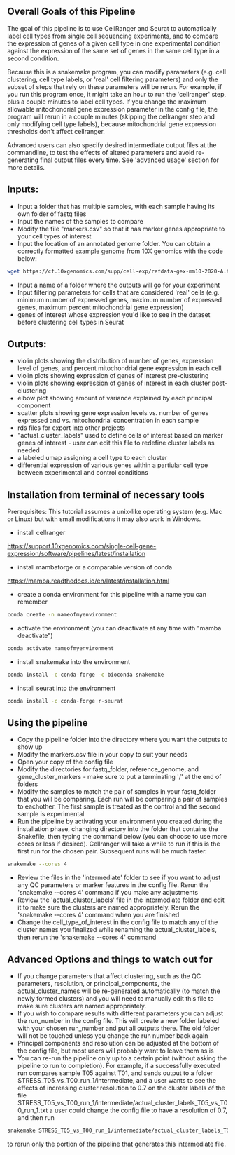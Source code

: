 ## Overall Goals of this Pipeline  
The goal of this pipeline is to use CellRanger and Seurat to automatically label
cell types from single cell sequencing experiments, and to compare the
expression of genes of a given cell type in one experimental condition against
the expression of the same set of genes in the same cell type in a second
condition.

Because this is a snakemake program, you can modify parameters (e.g. cell
clustering, cell type labels, or 'real' cell filtering parameters) and only the
subset of steps that rely on these parameters will be rerun. For example, if you
run this program once, it might take an hour to run the 'cellranger' step, plus
a couple minutes to label cell types. If you change the maximum allowable
mitochondrial gene expression parameter in the config file, the program will
rerun in a couple minutes (skipping the cellranger step and only modifying cell
type labels), because mitochondrial gene expression thresholds don't affect
cellranger.

Advanced users can also specify desired intermediate output files at the
commandline, to test the effects of altered parameters and avoid re-generating
final output files every time. See 'advanced usage' section for more details.


## Inputs:
- Input a folder that has multiple samples, with each sample having its own folder of fastq files
- Input the names of the samples to compare
- Modify the file "markers.csv" so that it has marker genes appropriate to your cell types of interest
- Input the location of an annotated genome folder. You can obtain a correctly formatted example genome from 10X genomics with the code below:
```bash
wget https://cf.10xgenomics.com/supp/cell-exp/refdata-gex-mm10-2020-A.tar.gz
```
- Input a name of a folder where the outputs will go for your experiment
- Input filtering parameters for cells that are considered 'real' cells (e.g. minimum number of expressed genes, maximum number of expressed genes, maximum percent mitochondrial gene expression)
- genes of interest whose expression you'd like to see in the dataset before clustering cell types in Seurat

## Outputs:
- violin plots showing the distribution of number of genes, expression level of genes, and percent mitochondrial gene expression in each cell
- violin plots showing expression of genes of interest pre-clustering
- violin plots showing expression of genes of interest in each cluster post-clustering
- elbow plot showing amount of variance explained by each principal component
- scatter plots showing gene expression levels vs. number of genes expressed and vs. mitochondrial concentration in each sample
- rds files for export into other projects
- "actual_cluster_labels" used to define cells of interest based on marker genes of interest - user can edit this file to redefine cluster labels as needed
- a labeled umap assigning a cell type to each cluster
- differential expression of various genes within a partiular cell type between experimental and control conditions


## Installation from terminal of necessary tools  
Prerequisites: This tutorial assumes a unix-like operating system (e.g. Mac or Linux) but with small modifications it may also work in Windows.


- install cellranger

https://support.10xgenomics.com/single-cell-gene-expression/software/pipelines/latest/installation

- install mambaforge or a comparable version of conda

https://mamba.readthedocs.io/en/latest/installation.html

- create a conda environment for this pipeline with a name you can remember
```bash
conda create -n nameofmyenvironment
```
- activate the environment (you can deactivate at any time with "mamba deactivate")
```bash
conda activate nameofmyenvironment
```
- install snakemake into the environment
```bash
conda install -c conda-forge -c bioconda snakemake
```
- install seurat into the environment
```bash
conda install -c conda-forge r-seurat
```




## Using the pipeline
- Copy the pipeline folder into the directory where you want the outputs to show up
- Modify the markers.csv file in your copy to suit your needs
- Open your copy of the config file
- Modify the directories for fastq_folder, reference_genome, and gene_cluster_markers - make sure to put a terminating '/' at the end of folders
- Modify the samples to match the pair of samples in your fastq_folder that you will be comparing.  Each run will be comparing a pair of samples to eachother.   The first sample is treated as the control and the second sample is experimental
- Run the pipeline by activating your environment you created during the installation phase, changing directory into the folder that contains the Snakefile, then typing the command below (you can choose to use more cores or less if desired).  Cellranger will take a while to run if this is the first run for the chosen pair.  Subsequent runs will be much faster.
```bash
snakemake --cores 4
```
- Review the files in the 'intermediate' folder to see if you want to adjust any QC parameters or marker features in the config file.  Rerun the 'snakemake --cores 4' command if you make any adjustments
- Review the 'actual_cluster_labels' file in the intermediate folder and edit it to make sure the clusters are named appropriately.  Rerun the 'snakemake --cores 4' command when you are finished
- Change the cell_type_of_interest in the config file to match any of the cluster names you finalized while renaming the actual_cluster_labels, then rerun the 'snakemake --cores 4' command


## Advanced Options and things to watch out for
- If you change parameters that affect clustering, such as the QC parameters, resolution, or principal_components, the actual_cluster_names will be re-generated automatically (to match the newly formed clusters) and you will need to manually edit this file to make sure clusters are named appropriately.
- If you wish to compare results with different parameters you can adjust the run_number in the config file.  This will create a new folder labeled with your chosen run_number and put all outputs there.  The old folder will not be touched unless you change the run number back again
- Principal components and resolution can be adjusted at the bottom of the config file, but most users will probably want to leave them as is
- You can re-run the pipeline only up to a certain point (without asking the
pipeline to run to completion). For example, if a successfully executed run
compares sample T05 against T01, and sends output to a folder STRESS_T05_vs_T00_run_1/intermediate,
and a user wants to see the effects of increasing cluster resolution to 0.7 on
the cluster labels of the file STRESS_T05_vs_T00_run_1/intermediate/actual_cluster_labels_T05_vs_T00_run_1.txt
a user could change the config file to have a resolution of 0.7, and then run

```bash
snakemake STRESS_T05_vs_T00_run_1/intermediate/actual_cluster_labels_T05_vs_T00_run_1.txt --cores 4  
```

to rerun only the portion of the pipeline that generates this intermediate file.
